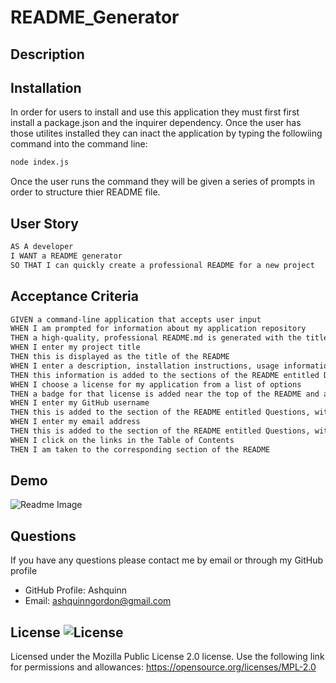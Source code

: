 # README_Generator

## Description

        
## Installation     
In order for users to install and use this application they must first first install a package.json and the inquirer dependency. Once the user has those utilites installed they can inact the application by typing the followiing command into the command line:

```md
node index.js
```

Once the user runs the command they will be given a series of prompts in order to structure thier README file.

## User Story

```md
AS A developer
I WANT a README generator
SO THAT I can quickly create a professional README for a new project
```  
 ## Acceptance Criteria

```md
GIVEN a command-line application that accepts user input
WHEN I am prompted for information about my application repository
THEN a high-quality, professional README.md is generated with the title of my project and sections entitled Description, Table of Contents, Installation, Usage, License, Contributing, Tests, and Questions
WHEN I enter my project title
THEN this is displayed as the title of the README
WHEN I enter a description, installation instructions, usage information, contribution guidelines, and test instructions
THEN this information is added to the sections of the README entitled Description, Installation, Usage, Contributing, and Tests
WHEN I choose a license for my application from a list of options
THEN a badge for that license is added near the top of the README and a notice is added to the section of the README entitled License that explains which license the application is covered under
WHEN I enter my GitHub username
THEN this is added to the section of the README entitled Questions, with a link to my GitHub profile
WHEN I enter my email address
THEN this is added to the section of the README entitled Questions, with instructions on how to reach me with additional questions
WHEN I click on the links in the Table of Contents
THEN I am taken to the corresponding section of the README
```

## Demo 

![Readme Image](assets/images/READMEscreenshot.png)

## Questions       
If you have any questions please contact me by email or through my GitHub profile
        
* GitHub Profile: Ashquinn
* Email: ashquinngordon@gmail.com
        
## License ![License](https://img.shields.io/badge/License-MPL%202.0-brightgreen.svg)     
Licensed under the Mozilla Public License 2.0 license. Use the following link for permissions and allowances:
https://opensource.org/licenses/MPL-2.0
